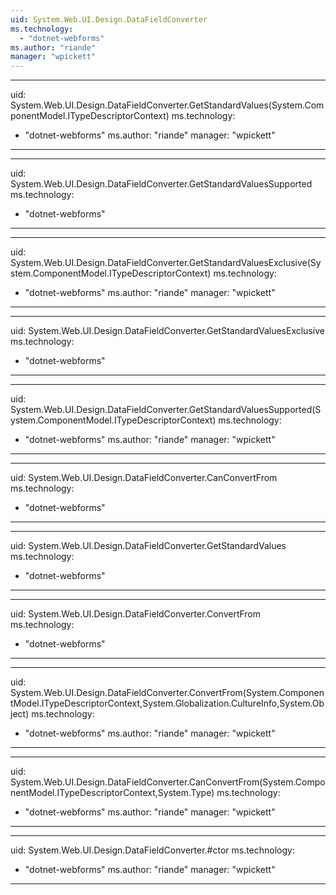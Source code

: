 ```yaml
---
uid: System.Web.UI.Design.DataFieldConverter
ms.technology: 
  - "dotnet-webforms"
ms.author: "riande"
manager: "wpickett"
---
```


---
uid: System.Web.UI.Design.DataFieldConverter.GetStandardValues(System.ComponentModel.ITypeDescriptorContext)
ms.technology: 
  - "dotnet-webforms"
ms.author: "riande"
manager: "wpickett"
---

---
uid: System.Web.UI.Design.DataFieldConverter.GetStandardValuesSupported
ms.technology: 
  - "dotnet-webforms"
---

---
uid: System.Web.UI.Design.DataFieldConverter.GetStandardValuesExclusive(System.ComponentModel.ITypeDescriptorContext)
ms.technology: 
  - "dotnet-webforms"
ms.author: "riande"
manager: "wpickett"
---

---
uid: System.Web.UI.Design.DataFieldConverter.GetStandardValuesExclusive
ms.technology: 
  - "dotnet-webforms"
---

---
uid: System.Web.UI.Design.DataFieldConverter.GetStandardValuesSupported(System.ComponentModel.ITypeDescriptorContext)
ms.technology: 
  - "dotnet-webforms"
ms.author: "riande"
manager: "wpickett"
---

---
uid: System.Web.UI.Design.DataFieldConverter.CanConvertFrom
ms.technology: 
  - "dotnet-webforms"
---

---
uid: System.Web.UI.Design.DataFieldConverter.GetStandardValues
ms.technology: 
  - "dotnet-webforms"
---

---
uid: System.Web.UI.Design.DataFieldConverter.ConvertFrom
ms.technology: 
  - "dotnet-webforms"
---

---
uid: System.Web.UI.Design.DataFieldConverter.ConvertFrom(System.ComponentModel.ITypeDescriptorContext,System.Globalization.CultureInfo,System.Object)
ms.technology: 
  - "dotnet-webforms"
ms.author: "riande"
manager: "wpickett"
---

---
uid: System.Web.UI.Design.DataFieldConverter.CanConvertFrom(System.ComponentModel.ITypeDescriptorContext,System.Type)
ms.technology: 
  - "dotnet-webforms"
ms.author: "riande"
manager: "wpickett"
---

---
uid: System.Web.UI.Design.DataFieldConverter.#ctor
ms.technology: 
  - "dotnet-webforms"
ms.author: "riande"
manager: "wpickett"
---
